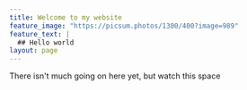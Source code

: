 ```yaml
---
title: Welcome to my website
feature_image: "https://picsum.photos/1300/400?image=989"
feature_text: |
  ## Hello world
layout: page
---
```


There isn't much going on here yet, but watch this space
